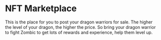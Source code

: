# NFT Marketplace

This is the place for you to post your dragon warriors for sale. The higher the level of your dragon, the higher the price. So bring your dragon warrior to fight Zombic to get lots of rewards and experience, help them level up.


